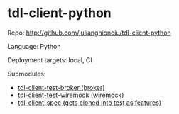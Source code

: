 # tdl-client-python

Repo: http://github.com/julianghionoiu/tdl-client-python

Language: Python

Deployment targets: local, CI

Submodules:

- [tdl-client-test-broker (broker)](tdl-client-test-broker.md)
- [tdl-client-test-wiremock (wiremock)](tdl-client-test-wiremock.md)
- [tdl-client-spec (gets cloned into test as features)](tdl-client-spec.md)